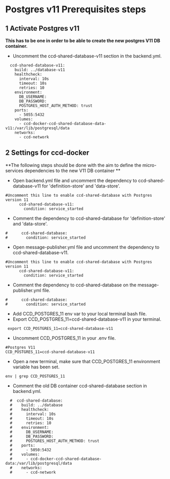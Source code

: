 # Postgres v11 Prerequisites steps

##  1 Activate Postgres v11

**This has to be one in order to be able to create the new postgres V11 DB container.**

* Uncomment the ccd-shared-database-v11 section in the backend.yml.

````
  ccd-shared-database-v11:
    build: ../database-v11
    healthcheck:
      interval: 10s
      timeout: 10s
      retries: 10
    environment:
      DB_USERNAME:
      DB_PASSWORD:
      POSTGRES_HOST_AUTH_METHOD: trust
    ports:
      - 5055:5432
    volumes:
      - ccd-docker-ccd-shared-database-data-v11:/var/lib/postgresql/data
    networks:
      - ccd-network

````

##  2 Settings for ccd-docker

**The following steps should be done with the aim to define the micro-services dependencies to the new V11 DB container **

* Open backend.yml file and uncomment the dependency to ccd-shared-database-v11 for 'definition-store' and 'data-store'.  
```$xslt
#Uncomment this line to enable ccd-shared-database with Postgres version 11
      ccd-shared-database-v11:
        condition: service_started
```
* Comment the dependency to ccd-shared-database for 'definition-store' and 'data-store'.

```$xslt
#      ccd-shared-database:
#        condition: service_started
```
* Open message-publisher.yml file and uncomment the dependency to ccd-shared-database-v11.  
```$xslt
#Uncomment this line to enable ccd-shared-database with Postgres version 11
      ccd-shared-database-v11:
        condition: service_started
```
* Comment the dependency to ccd-shared-database on the message-publisher.yml file.
```$xslt
#      ccd-shared-database:
#        condition: service_started
```

* Add CCD_POSTGRES_11 env var to your local terminal bash file.
* Export CCD_POSTGRES_11=ccd-shared-database-v11 in your terminal. 
```$xslt
 export CCD_POSTGRES_11=ccd-shared-database-v11
```
* Uncomment CCD_POSTGRES_11 in your .env file.
````
#Postgres V11
CCD_POSTGRES_11=ccd-shared-database-v11
````

* Open a new terminal, make sure that CCD_POSTGRES_11 environment variable has been set.
```
env | grep CCD_POSTGRES_11
```
* Comment the old DB container ccd-shared-database section in backend.yml.
````
  #  ccd-shared-database:
  #    build: ../database
  #    healthcheck:
  #      interval: 10s
  #      timeout: 10s
  #      retries: 10
  #    environment:
  #      DB_USERNAME:
  #      DB_PASSWORD:
  #      POSTGRES_HOST_AUTH_METHOD: trust
  #    ports:
  #      - 5050:5432
  #    volumes:
  #      - ccd-docker-ccd-shared-database-data:/var/lib/postgresql/data
  #    networks:
  #      - ccd-network

````

